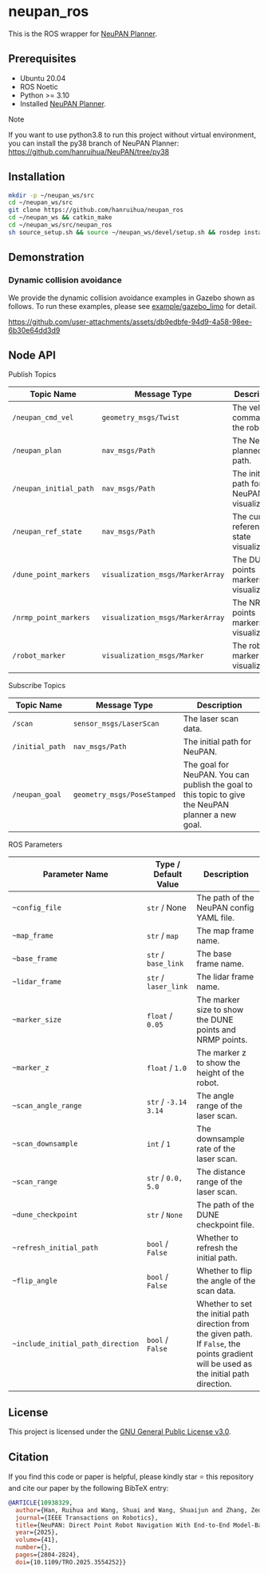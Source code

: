# neupan_ros

This is the ROS wrapper for [NeuPAN Planner](https://github.com/hanruihua/neupan).

## Prerequisites
- Ubuntu 20.04
- ROS Noetic
- Python >= 3.10
- Installed [NeuPAN Planner](https://github.com/hanruihua/neupan).

> [!Note] 
> If you want to use python3.8 to run this project without virtual environment, you can install the py38 branch of NeuPAN Planner: https://github.com/hanruihua/NeuPAN/tree/py38

## Installation

```bash
mkdir -p ~/neupan_ws/src
cd ~/neupan_ws/src
git clone https://github.com/hanruihua/neupan_ros
cd ~/neupan_ws && catkin_make
cd ~/neupan_ws/src/neupan_ros 
sh source_setup.sh && source ~/neupan_ws/devel/setup.sh && rosdep install neupan_ros 
```

## Demonstration

### Dynamic collision avoidance

We provide the dynamic collision avoidance examples in Gazebo shown as follows. To run these examples, please see [example/gazebo_limo](https://github.com/hanruihua/neupan_ros/tree/main/example/gazebo_limo) for detail.

https://github.com/user-attachments/assets/db9edbfe-94d9-4a58-98ee-6b30e64dd3d9

## Node API 

Publish Topics

| Topic Name             | Message Type                     | Description                                |
| ---------------------- | -------------------------------- | ------------------------------------------ |
| `/neupan_cmd_vel`      | `geometry_msgs/Twist`            | The velocity command to the robot.         |
| `/neupan_plan`         | `nav_msgs/Path`                  | The NeuPAN planned path.                   |
| `/neupan_initial_path` | `nav_msgs/Path`                  | The initial path for NeuPAN visualization. |
| `/neupan_ref_state`    | `nav_msgs/Path`                  | The current reference state visualization. |
| `/dune_point_markers`  | `visualization_msgs/MarkerArray` | The DUNE points markers visualization.     |
| `/nrmp_point_markers`  | `visualization_msgs/MarkerArray` | The NRMP points markers visualization.     |
| `/robot_marker`        | `visualization_msgs/Marker`      | The robot marker visualization.            |

Subscribe Topics

| Topic Name      | Message Type                | Description                                                                                        |
| --------------- | --------------------------- | -------------------------------------------------------------------------------------------------- |
| `/scan`         | `sensor_msgs/LaserScan`     | The laser scan data.                                                                               |
| `/initial_path` | `nav_msgs/Path`             | The initial path for NeuPAN.                                                                       |
| `/neupan_goal`  | `geometry_msgs/PoseStamped` | The goal for NeuPAN. You can publish the goal to this topic to give the NeuPAN planner a new goal. |

ROS Parameters

| Parameter Name          | Type / Default Value | Description                                              |
| ----------------------- | -------------------- | -------------------------------------------------------- |
| `~config_file`          | `str` / None         | The path of the NeuPAN config YAML file.                 |
| `~map_frame`            | `str` / `map`        | The map frame name.                                      |
| `~base_frame`           | `str` / `base_link`  | The base frame name.                                     |
| `~lidar_frame`          | `str` / `laser_link` | The lidar frame name.                                    |
| `~marker_size`          | `float` / `0.05`     | The marker size to show the DUNE points and NRMP points. |
| `~marker_z`             | `float` / `1.0`      | The marker z to show the height of the robot.            |
| `~scan_angle_range`     | `str` / `-3.14 3.14` | The angle range of the laser scan.                       |
| `~scan_downsample`      | `int` / `1`          | The downsample rate of the laser scan.                   |
| `~scan_range`           | `str` / `0.0, 5.0`   | The distance range of the laser scan.                    |
| `~dune_checkpoint`      | `str` / `None`       | The path of the DUNE checkpoint file.                    |
| `~refresh_initial_path` | `bool` / `False`     | Whether to refresh the initial path.                     |
| `~flip_angle`           | `bool` / `False`     | Whether to flip the angle of the scan data.              |
| `~include_initial_path_direction` | `bool` / `False`     | Whether to set the initial path direction from the given path. If `False`, the points gradient will be used as the initial path direction.            |

## License

This project is licensed under the [GNU General Public License v3.0](LICENSE).

## Citation

If you find this code or paper is helpful, please kindly star :star: this repository and cite our paper by the following BibTeX entry:

```bibtex
@ARTICLE{10938329,
  author={Han, Ruihua and Wang, Shuai and Wang, Shuaijun and Zhang, Zeqing and Chen, Jianjun and Lin, Shijie and Li, Chengyang and Xu, Chengzhong and Eldar, Yonina C. and Hao, Qi and Pan, Jia},
  journal={IEEE Transactions on Robotics}, 
  title={NeuPAN: Direct Point Robot Navigation With End-to-End Model-Based Learning}, 
  year={2025},
  volume={41},
  number={},
  pages={2804-2824},
  doi={10.1109/TRO.2025.3554252}}
```

